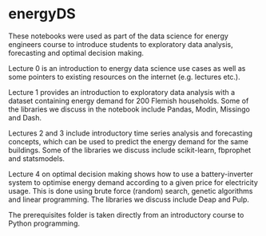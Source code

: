 # energyDS

These notebooks were used as part of the data science for energy engineers course to introduce students to exploratory data analysis, forecasting and optimal decision making.

Lecture 0 is an introduction to energy data science use cases as well as some pointers to existing resources on the internet (e.g. lectures etc.).

Lecture 1 provides an introduction to exploratory data analysis with a dataset containing energy demand for 200 Flemish households. Some of the libraries we discuss in the notebook include Pandas, Modin, Missingo and Dash.

Lectures 2 and 3 include introductory time series analysis and forecasting concepts, which can be used to predict the energy demand for the same buildings. Some of the libraries we discuss include scikit-learn, fbprophet and statsmodels.

Lecture 4 on optimal decision making shows how to use a battery-inverter system to optimise energy demand according to a given price for electricity usage. This is done using brute force (random) search, genetic algorithms and linear programming. The libraries we discuss include Deap and Pulp.

The prerequisites folder is taken directly from an introductory course to Python programming.

